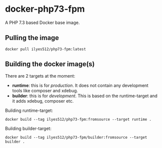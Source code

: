 # docker-php73-fpm

A PHP 7.3 based Docker base image.

## Pulling the image

```
docker pull ilyes512/php73-fpm:latest
```

## Building the docker image(s)

There are 2 targets at the moment:
  - **runtime**: this is for *production*. It does not contain any development tools like composer and xdebug.
  - **builder**: this is for *development*. This is based on the runtime-target and it adds xdebug, composer etc.

Building runtime-target:

```
docker build --tag ilyes512/php73-fpm:fromsource --target runtime .
```

Building builder-target:

```
docker build --tag ilyes512/php73-fpm/builder:fromsource --target builder .
```
